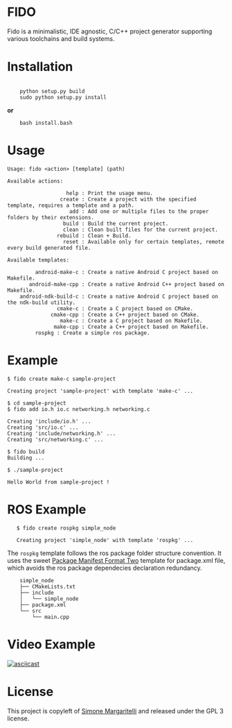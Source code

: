 FIDO
==

Fido is a minimalistic, IDE agnostic, C/C++ project generator supporting various toolchains 
and build systems.

# Installation
```

    python setup.py build
    sudo python setup.py install
```
**or**
``` 
    bash install.bash
```

Usage
==

    Usage: fido <action> [template] (path)

    Available actions:

                       help : Print the usage menu.
                     create : Create a project with the specified template, requires a template and a path.
                        add : Add one or multiple files to the proper folders by their extensions.
                      build : Build the current project.
                      clean : Clean built files for the current project.
                    rebuild : Clean + Build.
                      reset : Available only for certain templates, remote every build generated file.

    Available templates:

             android-make-c : Create a native Android C project based on Makefile.
           android-make-cpp : Create a native Android C++ project based on Makefile.
        android-ndk-build-c : Create a native Android C project based on the ndk-build utility.
                    cmake-c : Create a C project based on CMake.
                  cmake-cpp : Create a C++ project based on CMake.
                     make-c : Create a C project based on Makefile.
                   make-cpp : Create a C++ project based on Makefile.
		     rospkg : Create a simple ros package.


Example
==

	$ fido create make-c sample-project

	Creating project 'sample-project' with template 'make-c' ...

	$ cd sample-project
	$ fido add io.h io.c networking.h networking.c

	Creating 'include/io.h' ...
	Creating 'src/io.c' ...
	Creating 'include/networking.h' ...
	Creating 'src/networking.c' ...

	$ fido build
	Building ...

	$ ./sample-project

	Hello World from sample-project !
ROS Example 
==
       $ fido create rospkg simple_node
       
       Creating project 'simple_node' with template 'rospkg' ...
       
The `rospkg` template follows the ros package folder structure convention. It uses the sweet [Package Manifest Format Two](http://www.ros.org/reps/rep-0140.html) template for package.xml file, which avoids the ros package dependecies declaration redundancy. 
```    	
	simple_node
	├── CMakeLists.txt
	├── include
	│   └── simple_node
	├── package.xml
	└── src
	    └── main.cpp
```

Video Example
==

[![asciicast](https://asciinema.org/a/8te8gnp36ii7iypj2j1eg5b6m.png)](https://asciinema.org/a/8te8gnp36ii7iypj2j1eg5b6m)

License
==

This project is copyleft of [Simone Margaritelli](http://www.evilsocket.net/) and released under the GPL 3 license.
